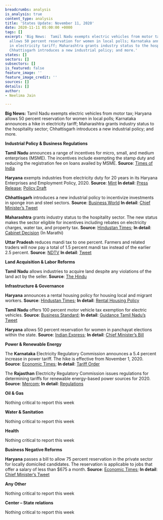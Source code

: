 ```yaml
---
breadcrumbs: analysis
is_analysis: true
content_type: analysis
title: 'States Update: November 11, 2020'
date: 2020-11-11 05:00:00 +0000
tags: []
excerpt: 'Big News:  Tamil Nadu exempts electric vehicles from motor tax; Haryana
  allows 50 percent reservation for women in local polls; Karnataka announces a hike
  in electricity tariff; Maharashtra grants industry status to the hospitality sector;
  Chhattisgarh introduces a new industrial policy; and more.'
states: []
sectors: []
subsectors: []
is_featured: false
feature_image: ''
feature_image_credit: ''
sources: []
details: []
author:
- Neelima Jain

---
```

**Big News:** Tamil Nadu exempts electric vehicles from motor tax; Haryana allows 50 percent reservation for women in local polls; Karnataka announces a hike in electricity tariff; Maharashtra grants industry status to the hospitality sector; Chhattisgarh introduces a new industrial policy; and more.

**Industrial Policy & Business Regulations**

**Tamil Nadu** announces a range of incentives for micro, small, and medium enterprises (MSME). The incentives include exempting the stamp duty and reducing the registration fee on loans availed by MSME. **Source**: [Times of India](https://timesofindia.indiatimes.com/city/chennai/tamil-nadu-announces-stamp-duty-and-registration-fee-relaxations-for-msmes/articleshow/79065094.cms)

**Haryana** exempts industries from electricity duty for 20 years in its Haryana Enterprises and Employment Policy, 2020. **Source**: [Mint](https://www.livemint.com/news/india/haryana-govt-decides-to-give-exemption-in-electricity-duty-for-20-years-11604451229172.html) **In detail**: [Press Release](https://prharyana.gov.in/en/haryana-deputy-chief-minister-mr-dushyant-chautala-said-that-the-state-government-has-decided-to-0); [Policy Draft](https://investharyana.in/content/pdfs/Draft%20EPP%202020.pdf)

**Chhattisgarh** introduces a new industrial policy to incentivize investments in sponge iron and steel sectors. **Source**: [Business World](http://www.businessworld.in/article/Chhattisgarh-introduces-new-industrial-policy-for-investment-in-sponge-iron-steel-sector-/04-11-2020-339289/) **In detail**: [Chief Minister’s Tweet](https://twitter.com/ChhattisgarhCMO/status/1323930091848544257?s=20)

**Maharashtra** grants industry status to the hospitality sector. The new status makes the sector eligible for incentives including rebates on electricity charges, water tax, and property tax. **Source**: [Hindustan Times](https://www.hindustantimes.com/mumbai-news/maharashtra-awards-industry-status-to-hospitality-sector/story-Y6Wo4WCgYkRzqs4hEPhUuJ.html); **In detail**: [Cabinet Decision](https://www.maharashtra.gov.in/Site/upload/CabinetDecision/English/05-11-2020%20Cabinet%20Decision%20(Meeting%20No.43).pdf) (In Marathi)

**Uttar Pradesh** reduces mandi tax to one percent. Farmers and related traders will now pay a total of 1.5 percent mandi tax instead of the earlier 2.5 percent. **Source**: [NDTV](https://www.ndtv.com/india-news/uttar-pradesh-reduces-mandi-tax-to-one-per-cent-says-official-2321368) **In detail**: [Tweet](https://twitter.com/UPGovt/status/1325007248465170438?s=20)

**Land Acquisition & Labor Reforms**

**Tamil Nadu** allows industries to acquire land despite any violations of the land act by the seller. **Source**: [The Hindu](https://www.thehindu.com/news/national/tamil-nadu/industrial-units-can-now-buy-land-irrespective-of-violation-by-seller/article32999666.ece)

**Infrastructure & Governance**

**Haryana** announces a rental housing policy for housing local and migrant workers. **Source**: [Hindustan Times](https://www.hindustantimes.com/gurugram/haryana-government-drafts-policy-for-affordable-rental-housing-projects/story-4r1YxMbOiztuv7AoFTOPSJ.html); **In detail**: [Rental Housing Policy](https://tcpharyana.gov.in/public_notice/Public%20Notice-%20Affordable%20rental%20housing.pdf)

**Tamil Nadu** offers 100 percent motor vehicle tax exemption for electric vehicles. **Source**: [Business Standard](https://www.business-standard.com/article/economy-policy/tamil-nadu-grants-100-vehicle-tax-waiver-to-evs-plans-dedicated-park-120110201467_1.html); **In detail**: [Guidance Tamil Nadu’s Tweet](https://twitter.com/Guidance_TN/status/1323249301456187392?s=20)

**Haryana** allows 50 percent reservation for women in panchayat elections within the state. **Source**: [Indian Express](https://indianexpress.com/article/cities/chandigarh/women-get-50-participation-in-panchayat-elections-in-haryana-6985314/); **In detail**: [Chief Minister’s Bill](https://twitter.com/mlkhattar/status/1324772625587920896?s=20)

**Power & Renewable Energy**

The **Karnataka** Electricity Regulatory Commission announces a 5.4 percent increase in power tariff. The hike is effective from November 1, 2020. **Source**: [Economic Times](https://energy.economictimes.indiatimes.com/news/power/karnataka-government-hikes-power-tariff-by-5-4-per-cent-from-november-1/79052949); **In detail**: [Tariff Order](https://karunadu.karnataka.gov.in/kerc/Tariff%20Order%202020/Orders/Press%20Note/English_Press_Note_2020_Ver_5.pdf)

The **Rajasthan** Electricity Regulatory Commission issues regulations for determining tariffs for renewable energy-based power sources for 2020. **Source**: [Mercom](https://mercomindia.com/no-transmission-charges-solar-projects/); **In detail**: [Regulations](https://mercomindia.com/no-transmission-charges-solar-projects/)

**Oil & Gas**

Nothing critical to report this week

**Water & Sanitation**

Nothing critical to report this week

**Health**

Nothing critical to report this week

**Business Negative Reforms**

**Haryana** passes a bill to allow 75 percent reservation in the private sector for locally domiciled candidates. The reservation is applicable to jobs that offer a salary of less than $675 a month. **Source**: [Economic Times](https://economictimes.indiatimes.com/news/politics-and-nation/haryanvis-first-state-assembly-passes-bill-on-75-job-quota-in-private-sector-for-local-people/articleshow/79075076.cms); **In detail**: [Chief Minister’s Tweet](https://twitter.com/mlkhattar/status/1325010292061822977?s=20)

**Any Other**

Nothing critical to report this week

**Center – State relations**

Nothing critical to report this week